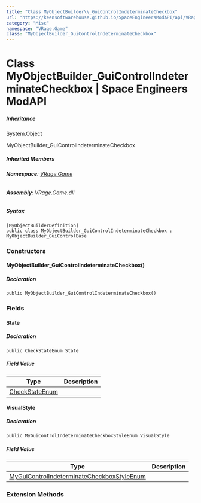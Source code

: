 ```yaml
---
title: "Class MyObjectBuilder\\_GuiControlIndeterminateCheckbox"
url: "https://keensoftwarehouse.github.io/SpaceEngineersModAPI/api/VRage.Game.MyObjectBuilder_GuiControlIndeterminateCheckbox.html"
category: "Misc"
namespace: "VRage.Game"
class: "MyObjectBuilder_GuiControlIndeterminateCheckbox"
---
```


# Class MyObjectBuilder\_GuiControlIndeterminateCheckbox | Space Engineers ModAPI

##### Inheritance

System.Object

MyObjectBuilder\_GuiControlIndeterminateCheckbox

##### Inherited Members

###### **Namespace**: [VRage.Game](https://keensoftwarehouse.github.io/SpaceEngineersModAPI/api/VRage.Game.html)

###### **Assembly**: VRage.Game.dll

##### Syntax

```
[MyObjectBuilderDefinition]
public class MyObjectBuilder_GuiControlIndeterminateCheckbox : MyObjectBuilder_GuiControlBase
```

### Constructors

#### MyObjectBuilder\_GuiControlIndeterminateCheckbox()

##### Declaration

```
public MyObjectBuilder_GuiControlIndeterminateCheckbox()
```

### Fields

#### State

##### Declaration

```
public CheckStateEnum State
```

##### Field Value

| Type | Description |
| --- | --- |
| [CheckStateEnum](https://keensoftwarehouse.github.io/SpaceEngineersModAPI/api/VRage.Game.CheckStateEnum.html) |     |

#### VisualStyle

##### Declaration

```
public MyGuiControlIndeterminateCheckboxStyleEnum VisualStyle
```

##### Field Value

| Type | Description |
| --- | --- |
| [MyGuiControlIndeterminateCheckboxStyleEnum](https://keensoftwarehouse.github.io/SpaceEngineersModAPI/api/VRage.Game.MyGuiControlIndeterminateCheckboxStyleEnum.html) |     |

### Extension Methods